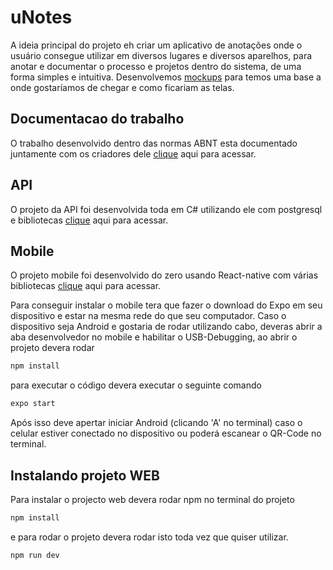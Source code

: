 
# uNotes

A ideia principal do projeto eh criar um aplicativo de anotações onde o usuário consegue utilizar em diversos lugares e diversos aparelhos, para anotar e documentar o processo e projetos dentro do sistema, de uma forma simples e intuitiva. Desenvolvemos [mockups](https://excalidraw.com/#room=a210599ca5fc39d70ae0,_U3uzIsf_oYMku63BmLHaw) para temos uma base a onde gostaríamos de chegar e como ficariam as telas.


## Documentacao do trabalho

O trabalho desenvolvido dentro das normas ABNT esta documentado juntamente com os criadores dele [clique](https://docs.google.com/document/d/1mAFMUh-ekbyJ_-v7UxehUpTYLjYbkZGX/edit?pli=1) aqui para acessar. 

## API
O projeto da API foi desenvolvida toda em C# utilizando ele com postgresql e bibliotecas [clique](https://github.com/pedroescp/uNote_api) aqui para acessar.

## Mobile
O projeto mobile foi desenvolvido do zero usando React-native com várias bibliotecas [clique](https://github.com/pedroescp/uNotes_react_native) aqui para acessar.

Para conseguir instalar o mobile tera que fazer o download do Expo em seu dispositivo e estar na mesma rede do que seu computador. Caso o dispositivo seja Android e gostaria de rodar utilizando cabo, deveras abrir a aba desenvolvedor no mobile e habilitar o USB-Debugging, ao abrir o projeto devera rodar 
```md
npm install
```
 para executar o código devera executar o seguinte comando
 ```md
expo start
```
Após isso deve apertar iniciar Android (clicando 'A' no terminal) caso o celular estiver conectado no dispositivo ou poderá escanear o QR-Code no terminal.

## Instalando projeto WEB

Para instalar o projecto web devera rodar npm no terminal do projeto
```md
npm install
```
e para rodar o projeto devera rodar isto toda vez que quiser utilizar.
```md 
npm run dev
```


